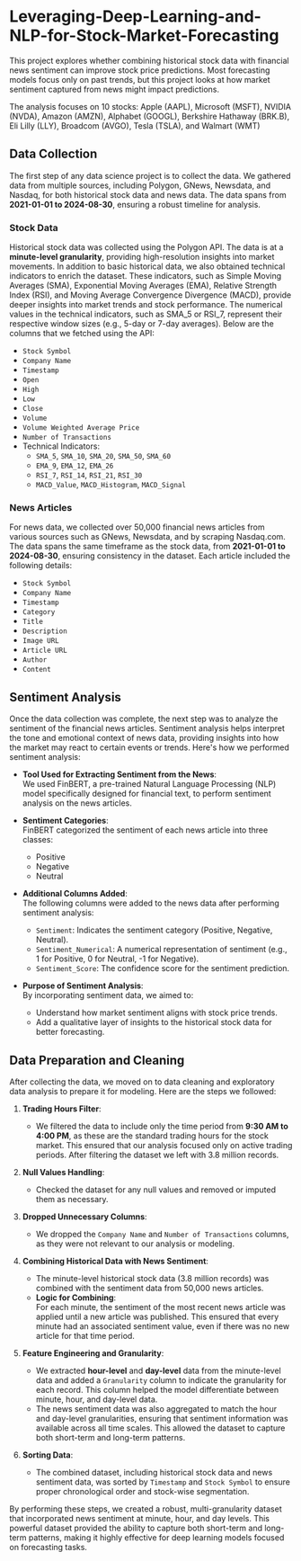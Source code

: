 # Leveraging-Deep-Learning-and-NLP-for-Stock-Market-Forecasting
This project explores whether combining historical stock data with financial news sentiment can improve stock price predictions. Most forecasting models focus only on past trends, but this project looks at how market sentiment captured from news might impact predictions. 

The analysis focuses on 10 stocks: Apple (AAPL), Microsoft (MSFT), NVIDIA (NVDA), Amazon (AMZN), Alphabet (GOOGL), Berkshire Hathaway (BRK.B), Eli Lilly (LLY), Broadcom (AVGO), Tesla (TSLA), and Walmart (WMT)

## Data Collection

The first step of any data science project is to collect the data. We gathered data from multiple sources, including Polygon, GNews, Newsdata, and Nasdaq, for both historical stock data and news data. The data spans from **2021-01-01 to 2024-08-30**, ensuring a robust timeline for analysis.

### Stock Data
Historical stock data was collected using the Polygon API. The data is at a **minute-level granularity**, providing high-resolution insights into market movements. In addition to basic historical data, we also obtained technical indicators to enrich the dataset. These indicators, such as Simple Moving Averages (SMA), Exponential Moving Averages (EMA), Relative Strength Index (RSI), and Moving Average Convergence Divergence (MACD), provide deeper insights into market trends and stock performance. The numerical values in the technical indicators, such as SMA_5 or RSI_7, represent their respective window sizes (e.g., 5-day or 7-day averages). Below are the columns that we fetched using the API:

- `Stock Symbol`
- `Company Name`
- `Timestamp`
- `Open`
- `High`
- `Low`
- `Close`
- `Volume`
- `Volume Weighted Average Price`
- `Number of Transactions`
- Technical Indicators:
  - `SMA_5`, `SMA_10`, `SMA_20`, `SMA_50`, `SMA_60`
  - `EMA_9`, `EMA_12`, `EMA_26`
  - `RSI_7`, `RSI_14`, `RSI_21`, `RSI_30`
  - `MACD_Value`, `MACD_Histogram`, `MACD_Signal`

### News Articles
For news data, we collected over 50,000 financial news articles from various sources such as GNews, Newsdata, and by scraping Nasdaq.com. The data spans the same timeframe as the stock data, from **2021-01-01 to 2024-08-30**, ensuring consistency in the dataset. Each article included the following details:

- `Stock Symbol`
- `Company Name`
- `Timestamp`
- `Category`
- `Title`
- `Description`
- `Image URL`
- `Article URL`
- `Author`
- `Content`

## Sentiment Analysis

Once the data collection was complete, the next step was to analyze the sentiment of the financial news articles. Sentiment analysis helps interpret the tone and emotional context of news data, providing insights into how the market may react to certain events or trends. Here's how we performed sentiment analysis:

- **Tool Used for Extracting Sentiment from the News**:  
  We used FinBERT, a pre-trained Natural Language Processing (NLP) model specifically designed for financial text, to perform sentiment analysis on the news articles.

- **Sentiment Categories**:  
  FinBERT categorized the sentiment of each news article into three classes:
  - Positive
  - Negative
  - Neutral

- **Additional Columns Added**:  
  The following columns were added to the news data after performing sentiment analysis:
  - `Sentiment`: Indicates the sentiment category (Positive, Negative, Neutral).
  - `Sentiment_Numerical`: A numerical representation of sentiment (e.g., 1 for Positive, 0 for Neutral, -1 for Negative).
  - `Sentiment_Score`: The confidence score for the sentiment prediction.

- **Purpose of Sentiment Analysis**:  
  By incorporating sentiment data, we aimed to:
  - Understand how market sentiment aligns with stock price trends.
  - Add a qualitative layer of insights to the historical stock data for better forecasting.


## Data Preparation and Cleaning

After collecting the data, we moved on to data cleaning and exploratory data analysis to prepare it for modeling. Here are the steps we followed:

1. **Trading Hours Filter**:  
   - We filtered the data to include only the time period from **9:30 AM to 4:00 PM**, as these are the standard trading hours for the stock market. This ensured that our analysis focused only on active trading periods. After filtering the dataset we left with 3.8 million records.

2. **Null Values Handling**:  
   - Checked the dataset for any null values and removed or imputed them as necessary.

3. **Dropped Unnecessary Columns**:  
   - We dropped the `Company Name` and `Number of Transactions` columns, as they were not relevant to our analysis or modeling.

4. **Combining Historical Data with News Sentiment**:  
   - The minute-level historical stock data (3.8 million records) was combined with the sentiment data from 50,000 news articles.  
   - **Logic for Combining**:  
     For each minute, the sentiment of the most recent news article was applied until a new article was published. This ensured that every minute had an associated sentiment value, even if there was no new article for that time period.

5. **Feature Engineering and Granularity**:  
   - We extracted **hour-level** and **day-level** data from the minute-level data and added a `Granularity` column to indicate the granularity for each record. This column helped the model differentiate between minute, hour, and day-level data.  
   - The news sentiment data was also aggregated to match the hour and day-level granularities, ensuring that sentiment information was available across all time scales. This allowed the dataset to capture both short-term and long-term patterns.

6. **Sorting Data**:  
   - The combined dataset, including historical stock data and news sentiment data, was sorted by `Timestamp` and `Stock Symbol` to ensure proper chronological order and stock-wise segmentation.

By performing these steps, we created a robust, multi-granularity dataset that incorporated news sentiment at minute, hour, and day levels. This powerful dataset provided the ability to capture both short-term and long-term patterns, making it highly effective for deep learning models focused on forecasting tasks.

